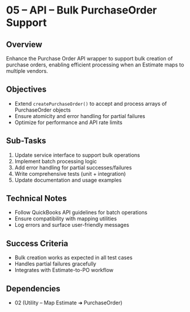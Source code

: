 # 05 – API – Bulk PurchaseOrder Support

## Overview

Enhance the Purchase Order API wrapper to support bulk creation of purchase orders, enabling efficient processing when an Estimate maps to multiple vendors.

## Objectives

- Extend `createPurchaseOrder()` to accept and process arrays of PurchaseOrder objects
- Ensure atomicity and error handling for partial failures
- Optimize for performance and API rate limits

## Sub-Tasks

1. Update service interface to support bulk operations
2. Implement batch processing logic
3. Add error handling for partial successes/failures
4. Write comprehensive tests (unit + integration)
5. Update documentation and usage examples

## Technical Notes

- Follow QuickBooks API guidelines for batch operations
- Ensure compatibility with mapping utilities
- Log errors and surface user-friendly messages

## Success Criteria

- Bulk creation works as expected in all test cases
- Handles partial failures gracefully
- Integrates with Estimate-to-PO workflow

## Dependencies

- 02 (Utility – Map Estimate ➜ PurchaseOrder) 
